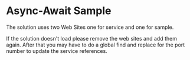 Async-Await Sample
==================

The solution uses two Web Sites one for service and one for sample.

If the solution doesn't load please remove the web sites and add them again. After that you may have to do a global find and replace for the port number to update the service references.